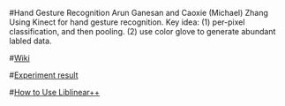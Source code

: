 #Hand Gesture Recognition
Arun Ganesan and Caoxie (Michael) Zhang
Using Kinect for hand gesture recognition. Key idea: (1) per-pixel classification, and then pooling. (2) use color glove to generate abundant labled data.

#[Wiki]

#[Experiment result]

#[How to Use Liblinear++]



[Experiment result]: https://github.com/arunganesan/hand-gesture-recognition/wiki/Experimental-Results

[Wiki]: https://github.com/arunganesan/hand-gesture-recognition/wiki

[How to Use Liblinear++]: https://github.com/arunganesan/hand-gesture-recognition/wiki/liblinear++


